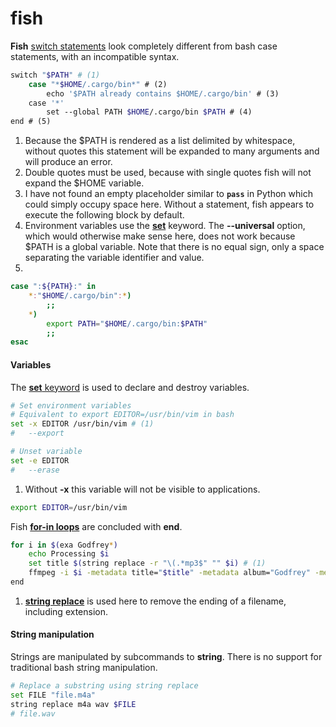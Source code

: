 # fish

**Fish** [switch statements](https://fishshell.com/docs/current/cmds/case.html) look completely different from bash case statements, with an incompatible syntax.

```sh title="Conditionally setting $PATH:"
switch "$PATH" # (1)
    case "*$HOME/.cargo/bin*" # (2)
        echo '$PATH already contains $HOME/.cargo/bin' # (3)
    case '*'
        set --global PATH $HOME/.cargo/bin $PATH # (4)
end # (5)
```

1. Because the $PATH is rendered as a list delimited by whitespace, without quotes this statement will be expanded to many arguments and will produce an error.
2. Double quotes must be used, because with single quotes fish will not expand the $HOME variable.
3. I have not found an empty placeholder similar to **`pass`** in Python which could simply occupy space here. 
Without a statement, fish appears to execute the following block by default.
4. Environment variables use the [**set**](https://fishshell.com/docs/current/cmds/set.html#cmd-set) keyword.
The **--universal** option, which would otherwise make sense here, does not work because $PATH is a global variable.
Note that there is no equal sign, only a space separating the variable identifier and value.
5. 
```sh title="Bash equivalent"
case ":${PATH}:" in
    *:"$HOME/.cargo/bin":*)
        ;;
    *)
        export PATH="$HOME/.cargo/bin:$PATH"
        ;;
esac
```

#### Variables

The [**set** keyword](https://fishshell.com/docs/current/cmds/set.html) is used to declare and destroy variables.

```sh
# Set environment variables 
# Equivalent to export EDITOR=/usr/bin/vim in bash
set -x EDITOR /usr/bin/vim # (1)
#   --export

# Unset variable
set -e EDITOR 
#   --erase
```

1. Without **-x** this variable will not be visible to applications.
```sh title="Bash equivalent"
export EDITOR=/usr/bin/vim
```

Fish [**for-in loops**](https://fishshell.com/docs/current/cmds/for.html) are concluded with **end**.

```sh title="Set metadata in a loop"
for i in $(exa Godfrey*)
    echo Processing $i
    set title $(string replace -r "\(.*mp3$" "" $i) # (1)
    ffmpeg -i $i -metadata title="$title" -metadata album="Godfrey" -metadata artist="Vlad TV" -codec copy output/$i
end
```

1. [**string replace**](https://fishshell.com/docs/current/cmds/string.html?highlight=string#replace-subcommand) is used here to remove the ending of a filename, including extension.

#### String manipulation

Strings are manipulated by subcommands to **string**.
There is no support for traditional bash string manipulation.

```sh
# Replace a substring using string replace
set FILE "file.m4a"
string replace m4a wav $FILE
# file.wav


```